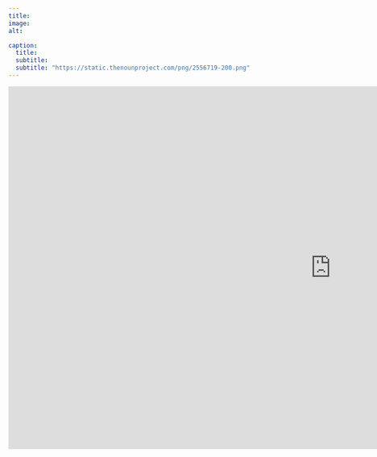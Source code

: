 ```yaml
---
title:
image: 
alt: 

caption:
  title: 
  subtitle: 
  subtitle: "https://static.thenounproject.com/png/2556719-200.png"
---
```


<iframe width="1280" height="720" src="https://www.youtube.com/embed/Ocub9wQ0lag" title="The Tragic Prince" frameborder="0" allow="accelerometer; autoplay; clipboard-write; encrypted-media; gyroscope; picture-in-picture; web-share" allowfullscreen></iframe>
